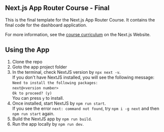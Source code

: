## Next.js App Router Course - Final

This is the final template for the Next.js App Router Course. It contains the final code for the dashboard application.

For more information, see the [course curriculum](https://nextjs.org/learn) on the Next.js Website.

## Using the App
1. Clone the repo
2. Goto the app project folder
3. In the terminal, check NextJS version by `npx next -v`.  
   If you don't have NextJS installed, you will see the following message:
   `Need to install the following packages:`  
   `next@<version number>`  
   `Ok to proceed? (y)`  
   You can press `y` to install.
4. Once installed, start NextJS by `npm run start`.  
   If you see the error `next: command not found`, try `npm i -g next` and then `npm run start` again.
5. Build the NextJS app by `npm run build`.
6. Run the app locally by `npm run dev`.